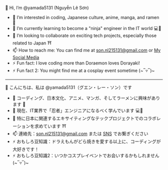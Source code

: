 👋 Hi, I’m @yamada5131 (Nguyễn Lê Sơn) 
- 👀 I’m interested in coding, Japanese culture, anime, manga, and ramen 🍜
- 🌱 I’m currently learning to become a "ninja" engineer in the IT world 💻🥷
- 💞️ I’m looking to collaborate on exciting tech projects, especially those related to Japan ⛩️
- 📫 How to reach me: You can find me at son.nl215131@gmail.com or [My Social Media](https://www.facebook.com/son.nguyenle.560/)
- ⚡ Fun fact: I love coding more than Doraemon loves Dorayaki! 
- ⚡ Fun fact 2: You might find me at a cosplay event sometime (⁠\~⁠‾⁠▿⁠‾⁠)⁠\~⁠
---
👋 こんにちは、私は @yamada5131（グエン・レー・ソン）です
- 👀 コーディング、日本文化、アニメ、マンガ、そしてラーメンに興味があります 🍜  
- 🌱 現在、IT業界で「忍者」エンジニアになるべく学んでいます 💻🥷  
- 💞️ 特に日本に関連するエキサイティングなテックプロジェクトでのコラボレーションを求めています ⛩️  
- 📫 連絡先：son.nl215131@gmail.com または [SNS](https://www.facebook.com/son.nguyenle.560/) でお繋ぎください  
- ⚡ おもしろ豆知識：ドラえもんがどら焼きを愛する以上に、コーディングが大好きです！  
- ⚡ おもしろ豆知識2：いつかコスプレイベントでお会いするかもしれません (⁠\~⁠‾⁠▿⁠‾⁠)⁠\~⁠
